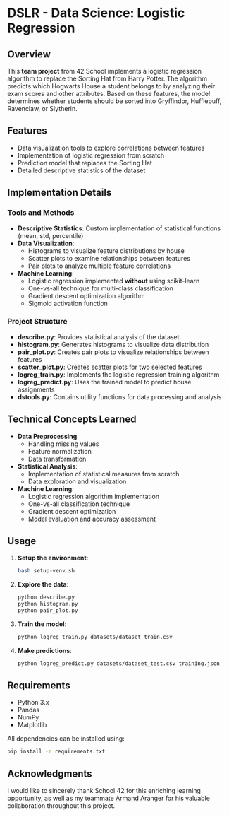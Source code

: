 # DSLR - Data Science: Logistic Regression


## Overview
This **team project** from 42 School implements a logistic regression algorithm to replace the Sorting Hat from Harry Potter. The algorithm predicts which Hogwarts House a student belongs to by analyzing their exam scores and other attributes. Based on these features, the model determines whether students should be sorted into Gryffindor, Hufflepuff, Ravenclaw, or Slytherin.

## Features
- Data visualization tools to explore correlations between features
- Implementation of logistic regression from scratch
- Prediction model that replaces the Sorting Hat
- Detailed descriptive statistics of the dataset

## Implementation Details

### Tools and Methods
- **Descriptive Statistics**: Custom implementation of statistical functions (mean, std, percentile)
- **Data Visualization**:
  - Histograms to visualize feature distributions by house
  - Scatter plots to examine relationships between features
  - Pair plots to analyze multiple feature correlations
- **Machine Learning**:
  - Logistic regression implemented **without** using scikit-learn
  - One-vs-all technique for multi-class classification
  - Gradient descent optimization algorithm
  - Sigmoid activation function

### Project Structure
- **describe.py**: Provides statistical analysis of the dataset
- **histogram.py**: Generates histograms to visualize data distribution
- **pair_plot.py**: Creates pair plots to visualize relationships between features
- **scatter_plot.py**: Creates scatter plots for two selected features
- **logreg_train.py**: Implements the logistic regression training algorithm
- **logreg_predict.py**: Uses the trained model to predict house assignments
- **dstools.py**: Contains utility functions for data processing and analysis

## Technical Concepts Learned
- **Data Preprocessing**:
  - Handling missing values
  - Feature normalization
  - Data transformation
- **Statistical Analysis**:
  - Implementation of statistical measures from scratch
  - Data exploration and visualization
- **Machine Learning**:
  - Logistic regression algorithm implementation
  - One-vs-all classification technique
  - Gradient descent optimization
  - Model evaluation and accuracy assessment

## Usage
1. **Setup the environment**:
   ```bash
   bash setup-venv.sh
   ```

2. **Explore the data**:
   ```bash
   python describe.py
   python histogram.py
   python pair_plot.py
   ```

3. **Train the model**:
   ```bash
   python logreg_train.py datasets/dataset_train.csv
   ```

4. **Make predictions**:
   ```bash
   python logreg_predict.py datasets/dataset_test.csv training.json
   ```

## Requirements
- Python 3.x
- Pandas
- NumPy
- Matplotlib

All dependencies can be installed using:
```bash
pip install -r requirements.txt
```

## Acknowledgments

I would like to sincerely thank School 42 for this enriching learning opportunity, as well as my teammate [Armand Aranger](https://github.com/ArmandI0) for his valuable collaboration throughout this project.